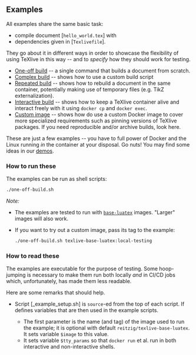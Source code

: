## Examples

All examples share the same basic task:

 - compile document [`hello_world.tex`] with
 - dependencies given in [`Texlivefile`].

They go about it in different ways in order to showcase the flexibility
of using TeXlive in this way -- and to _specify_ how they should work
for testing.

 - [One-off build](one-off-build.sh) -- a single command that builds
   a document from scratch.
 - [Complex build](complex-build.sh) -- shows how to use a custom build
   script
 - [Repeated build](repeated-build.sh) -- shows how to rebuild a
   document in the same container, potentially making use of temporary
   files (e.g. TikZ externalization).
 - [Interactive build](interactive-build.sh) -- shows how to keep a 
   TeXlive container alive and interact freely with it using `docker cp` 
   and `docker exec`.
 - [Custom image](custom-image.sh) -- shows how do use a custom Docker
   image to cover more specialized requirements such as pinning versions 
   of TeXlive packages. If you need reproducible and/or archive builds, 
   look here. 
 
These are just a few examples -- you have to full power of Docker and
the Linux running _in_ the container at your disposal. Go nuts!
You may find some ideas in our [demos](../demo).
 
### How to run these

The examples can be run as shell scripts:

```bash
./one-off-build.sh
```

_Note:_ 
 - The examples are tested to run with 
     [`base-luatex`](../profiles/base-luatex.profile)
   images. "Larger" images will also work.
 - If you want to try out a custom image, pass its tag to the example:
 
    ```bash
    ./one-off-build.sh texlive-base-luatex:local-testing
    ```

### How to read these

The examples are executable for the purpose of testing.
Some hoop-jumping is necessary to make them run both locally _and_
in CI/CD jobs which, unfortunately, has made them less readable.

Here are some remarks that should help.

 - Script [_example_setup.sh] is `source`-ed from the top of each
   script. If defines variables that are then used in the example 
   scripts.
   
   - The first parameter is the name (and tag) of the image used to run 
     the example; it is optional with default `reitzig/texlive-base-luatex`.  
     It sets variable `$image` to this value.
   - It sets variable `$tty_params` so that `docker run` et al. run
     in both interactive and non-interactive shells.
